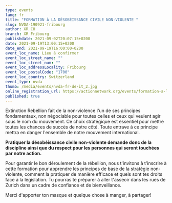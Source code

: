 ```yaml
---
type: events
lang: fr
title: "FORMATION À LA DÉSOBÉISSANCE CIVILE NON-VIOLENTE "
slug: NVDA-190921-fribourg
author: XR CH
branch: XR Fribourg
publishdate: 2021-09-02T20:07:15+0200
date: 2021-09-19T13:00:15+0200
date_end: 2021-09-19T16:00:00+0200
event_loc_name: Lieu à confirmer
event_loc_street_name: ""
event_loc_street_num: ""
event_loc_addressLocality: Fribourg
event_loc_postalCode: "1700"
event_loc_country: Switzerland
event_type: nvda
thumb: /media/events/nvda-fr-de-it_2.jpg
online_registration_url: https://actionnetwork.org/events/formation-a-la-desobeissance-civile-non-violente-9/
published: true
---
```

Extinction Rebellion fait de la non-violence l'un de ses principes fondamentaux, non négociable pour toutes celles et ceux qui veulent agir sous le nom du mouvement. Ce choix stratégique est essentiel pour mettre toutes les chances de succès de notre côté. Toute entrave à ce principe mettra en danger l'ensemble de notre mouvement international. 

**Pratiquer la désobéissance civile non-violente demande donc de la discipline ainsi que du respect pour les personnes qui seront touchées par notre action.**

Pour garantir le bon déroulement de la rébellion, nous t'invitons à t'inscrire à cette formation pour apprendre les principes de base de la stratégie non-violente, comment la pratiquer de manière efficace et quels sont tes droits face à la législation. Tu pourras te préparer à aller t'asseoir dans les rues de Zurich dans un cadre de confiance et de bienveillance.

Merci d'apporter ton masque et quelque chose à manger, à partager!